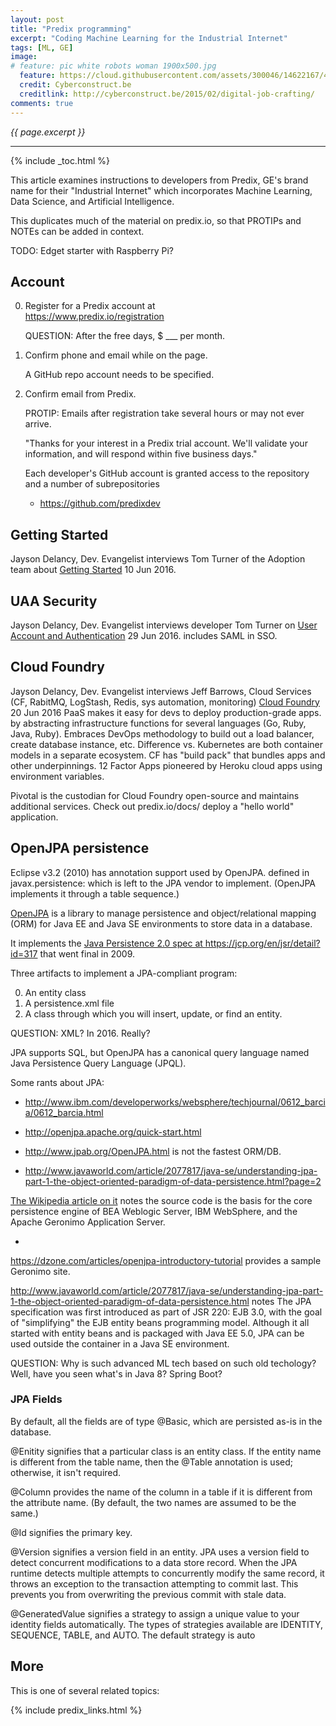 ```yaml
---
layout: post
title: "Predix programming"
excerpt: "Coding Machine Learning for the Industrial Internet"
tags: [ML, GE]
image:
# feature: pic white robots woman 1900x500.jpg
  feature: https://cloud.githubusercontent.com/assets/300046/14622167/45abd918-0585-11e6-8537-a58e0b55e3ec.jpg
  credit: Cyberconstruct.be
  creditlink: http://cyberconstruct.be/2015/02/digital-job-crafting/
comments: true
---
```

<i>{{ page.excerpt }}</i>
<hr />

{% include _toc.html %}

This article examines instructions to developers from
Predix, GE's brand name for their "Industrial Internet" which 
incorporates Machine Learning, Data Science, and Artificial Intelligence.

This duplicates much of the material on predix.io,
so that PROTIPs and NOTEs can be added in context.

TODO: Edget starter with Raspberry Pi?

## Account #

0. Register for a Predix account at<br />
   <a target="_blank" href="https://www.predix.io/registration/">
   https://www.predix.io/registration</a>

   QUESTION: After the free days, $ ___ per month.

0. Confirm phone and email while on the page.

   A GitHub repo account needs to be specified.

0. Confirm email from Predix.

   PROTIP: Emails after registration take several hours or may not ever arrive.

   "Thanks for your interest in a Predix trial account. We'll validate your information, and will respond within five business days."

   Each developer's GitHub account is granted access to 
   the repository and a number of subrepositories

   * <a target="_blank" href="https://github.com/predixdev/">https://github.com/predixdev</a>


## Getting Started #

Jayson Delancy, Dev. Evangelist interviews 
Tom Turner of the Adoption team about
<a target="_blank" href="https://www.youtube.com/watch?v=0RdsCHDLmEw">
Getting Started</a> 10 Jun 2016.


## UAA Security #

Jayson Delancy, Dev. Evangelist interviews 
developer Tom Turner on
<a target="_blank" href="https://www.youtube.com/watch?v=DXbJM0bvkME">
User Account and Authentication</a> 29 Jun 2016.
includes SAML in SSO.


## Cloud Foundry #

Jayson Delancy, Dev. Evangelist interviews 
Jeff Barrows, Cloud Services (CF, RabitMQ, LogStash, Redis, sys automation, monitoring)
<a target="_blank" href="https://www.youtube.com/watch?v=DXbJM0bvkME">
Cloud Foundry</a> 20 Jun 2016
PaaS makes it easy for devs to deploy production-grade apps.
by abstracting infrastructure functions for several languages (Go, Ruby, Java, Ruby).
Embraces DevOps methodology to build out a load balancer, create database instance, etc.
Difference vs. Kubernetes are both container models in a separate ecosystem.
CF has "build pack" that bundles apps and other underpinnings. 
12 Factor Apps pioneered by Heroku cloud apps using environment variables.

Pivotal is the custodian for Cloud Foundry open-source
and maintains additional services.
Check out predix.io/docs/
deploy a "hello world" application.


## <a name="OpenJPA">OpenJPA persistence</a> #


Eclipse v3.2 (2010) has annotation support used by OpenJPA.
defined in javax.persistence:
 which is left to the JPA vendor to implement. (OpenJPA implements it through a table sequence.)

<a target="_blank" href="https://github.com/apache/openjpa">
OpenJPA</a> is a library to manage persistence and 
object/relational mapping (ORM) for Java EE and Java SE environments
to store data in a database.

It implements the <a target="_blank" href="https://jcp.org/en/jsr/detail?id=317">
Java Persistence 2.0 spec at https://jcp.org/en/jsr/detail?id=317</a>
 that went final in 2009.

Three artifacts to implement a JPA-compliant program:

   0. An entity class
   0. A persistence.xml file
   0. A class through which you will insert, update, or find an entity.

QUESTION: XML? In 2016.  Really?

JPA supports SQL, but OpenJPA has a canonical query language 
named Java Persistence Query Language (JPQL).

Some rants about JPA:

   * http://www.ibm.com/developerworks/websphere/techjournal/0612_barcia/0612_barcia.html

   * http://openjpa.apache.org/quick-start.html

   * http://www.jpab.org/OpenJPA.html
   is not the fastest ORM/DB.

   * http://www.javaworld.com/article/2077817/java-se/understanding-jpa-part-1-the-object-oriented-paradigm-of-data-persistence.html?page=2



<a target="_blank" href="https://www.wikiwand.com/en/Apache_OpenJPA">
The Wikipedia article on it</a>
notes the source code is the basis for the core persistence engine of BEA Weblogic Server, IBM WebSphere, and the Apache Geronimo Application Server.

   * <a target="_blank" href="https://dzone.com/articles/openjpa-introductory-tutorial">
   https://dzone.com/articles/openjpa-introductory-tutorial</a>
   provides a sample Geronimo site.

http://www.javaworld.com/article/2077817/java-se/understanding-jpa-part-1-the-object-oriented-paradigm-of-data-persistence.html
notes
The JPA specification was first introduced as part of JSR 220: EJB 3.0, 
with the goal of "simplifying" the EJB entity beans programming model. 
Although it all started with entity beans and is packaged with Java EE 5.0, 
JPA can be used outside the container in a Java SE environment.

QUESTION: Why is such advanced ML tech based on such old techology? 
Well, have you seen what's in Java 8? Spring Boot?

### JPA Fields #


By default, all the fields are of type @Basic, which are persisted as-is in the database.

@Enitity signifies that a particular class is an entity class. If the entity name is different from the table name, then the @Table annotation is used; otherwise, it isn't required.

@Column provides the name of the column in a table if it is different from the attribute name. (By default, the two names are assumed to be the same.)

@Id signifies the primary key.

@Version signifies a version field in an entity. JPA uses a version field to detect concurrent modifications to a data store record. When the JPA runtime detects multiple attempts to concurrently modify the same record, it throws an exception to the transaction attempting to commit last. This prevents you from overwriting the previous commit with stale data.

@GeneratedValue signifies a strategy to assign a unique value to your identity fields automatically. The types of strategies available are IDENTITY, SEQUENCE, TABLE, and AUTO. The default strategy is auto


## More #

This is one of several related topics:

{% include predix_links.html %}
